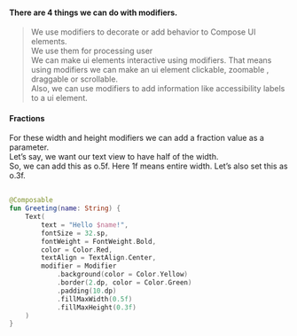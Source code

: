 #### **There are 4 things we can do with modifiers.**
> We use modifiers to decorate or add behavior to Compose UI elements. <br/> We use them for processing user <br/>We can make ui elements interactive using modifiers.
That means using modifiers we can make an ui element clickable, zoomable , draggable or scrollable. <br/>Also, we can use modifiers to add information like accessibility labels to a ui element.

#### Fractions
For these width and height modifiers we can add a fraction value as a parameter. <br/>
Let’s say, we want our text view to have half of the width. <Br/> So, we can add this as o.5f. Here 1f means entire width.
Let’s also set this as o.3f.

```kotlin
 
@Composable
fun Greeting(name: String) {
    Text(
        text = "Hello $name!",
        fontSize = 32.sp,
        fontWeight = FontWeight.Bold,
        color = Color.Red,
        textAlign = TextAlign.Center,
        modifier = Modifier
            .background(color = Color.Yellow)
            .border(2.dp, color = Color.Green)
            .padding(10.dp)
            .fillMaxWidth(0.5f)
            .fillMaxHeight(0.3f)
    )
}
 
```
